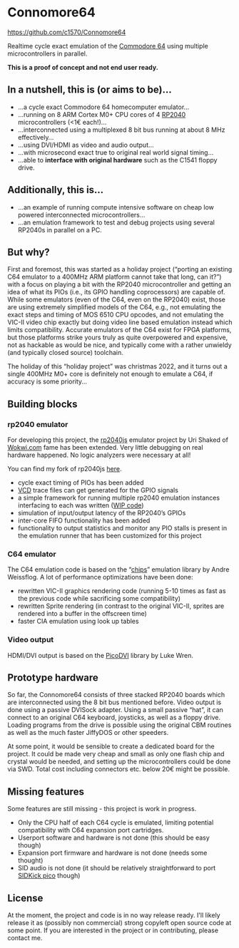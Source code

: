 # Connomore64
https://github.com/c1570/Connomore64

Realtime cycle exact emulation of the [Commodore 64](https://en.wikipedia.org/wiki/Commodore_64) using multiple microcontrollers in parallel.

**This is a proof of concept and not end user ready.**

## In a nutshell, this is (or aims to be)…
* …a cycle exact Commodore 64 homecomputer emulator…
* …running on 8 ARM Cortex M0+ CPU cores of 4 [RP2040](https://en.wikipedia.org/wiki/RP2040) microcontrollers (<1€ each!)…
* …interconnected using a multiplexed 8 bit bus running at about 8 MHz effectively…
* …using DVI/HDMI as video and audio output…
* …with microsecond exact true to original real world signal timing…
* …able to **interface with original hardware** such as the C1541 floppy drive.

## Additionally, this is…
* …an example of running compute intensive software on cheap low powered interconnected microcontrollers…
* …an emulation framework to test and debug projects using several RP2040s in parallel on a PC.

## But why?
First and foremost, this was started as a holiday project (“porting an existing C64 emulator to a 400MHz ARM platform cannot take that long, can it?”) with a focus on playing a bit with the RP2040 microcontroller and getting an idea of what its PIOs (i.e., its GPIO handling coprocessors) are capable of.
While some emulators (even of the C64, even on the RP2040) exist, those are using extremely simplified models of the C64, e.g., not emulating the exact steps and timing of MOS 6510 CPU opcodes, and not emulating the VIC-II video chip exactly but doing video line based emulation instead which limits compatibility.
Accurate emulators of the C64 exist for FPGA platforms, but those platforms strike yours truly as quite overpowered and expensive, not as hackable as would be nice, and typically come with a rather unwieldy (and typically closed source) toolchain.

The holiday of this “holiday project” was christmas 2022, and it turns out a single 400MHz M0+ core is definitely not enough to emulate a C64, if accuracy is some priority…

## Building blocks
### rp2040 emulator
For developing this project, the [rp2040js](https://github.com/wokwi/rp2040js) emulator project by Uri Shaked of [Wokwi.com](https://wokwi.com) fame has been extended. Very little debugging on real hardware happened. No logic analyzers were necessary at all!

You can find my fork of rp2040js [here](https://github.com/c1570/rp2040js/).
* cycle exact timing of PIOs has been added
* [VCD](https://en.wikipedia.org/wiki/Value_change_dump) trace files can get generated for the GPIO signals
* a simple framework for running multiple rp2040 emulation instances interfacing to each was written ([WIP code](https://github.com/c1570/rp2040js/blob/c1570/WIP/demo/ntc-run.ts))
* simulation of input/output latency of the RP2040’s GPIOs
* inter-core FIFO functionality has been added
* functionality to output statistics and monitor any PIO stalls is present in the emulation runner that has been customized for this project

### C64 emulator
The C64 emulation code is based on the “[chips](https://github.com/floooh/chips)” emulation library by Andre Weissflog. A lot of performance optimizations have been done:
* rewritten VIC-II graphics rendering code (running 5-10 times as fast as the previous code while sacrificing some compatibility)
* rewritten Sprite rendering (in contrast to the original VIC-II, sprites are rendered into a buffer in the offscreen time)
* faster CIA emulation using look up tables

### Video output
HDMI/DVI output is based on the [PicoDVI](https://github.com/Wren6991/PicoDVI) library by Luke Wren.

## Prototype hardware
So far, the Connomore64 consists of three stacked RP2040 boards which are interconnected using the 8 bit bus mentioned before. Video output is done using a passive DVISock adapter. Using a small passive “hat”, it can connect to an original C64 keyboard, joysticks, as well as a floppy drive. Loading programs from the drive is possible using the original CBM routines as well as the much faster JiffyDOS or other speeders.

At some point, it would be sensible to create a dedicated board for the project.
It could be made very cheap and small as only one flash chip and crystal would be needed, and setting up the microcontrollers could be done via SWD.
Total cost including connectors etc. below 20€ might be possible.

## Missing features
Some features are still missing - this project is work in progress.
* Only the CPU half of each C64 cycle is emulated, limiting potential compatibility with C64 expansion port cartridges.
* Userport software and hardware is not done (this should be easy though)
* Expansion port firmware and hardware is not done (needs some thought)
* SID audio is not done (it should be relatively straightforward to port [SIDKick pico](https://github.com/frntc/SIDKick-pico) though)

## License
At the moment, the project and code is in no way release ready.
I'll likely release it as (possibly non commercial) strong copyleft open source code at some point.
If you are interested in the project or in contributing, please contact me.
